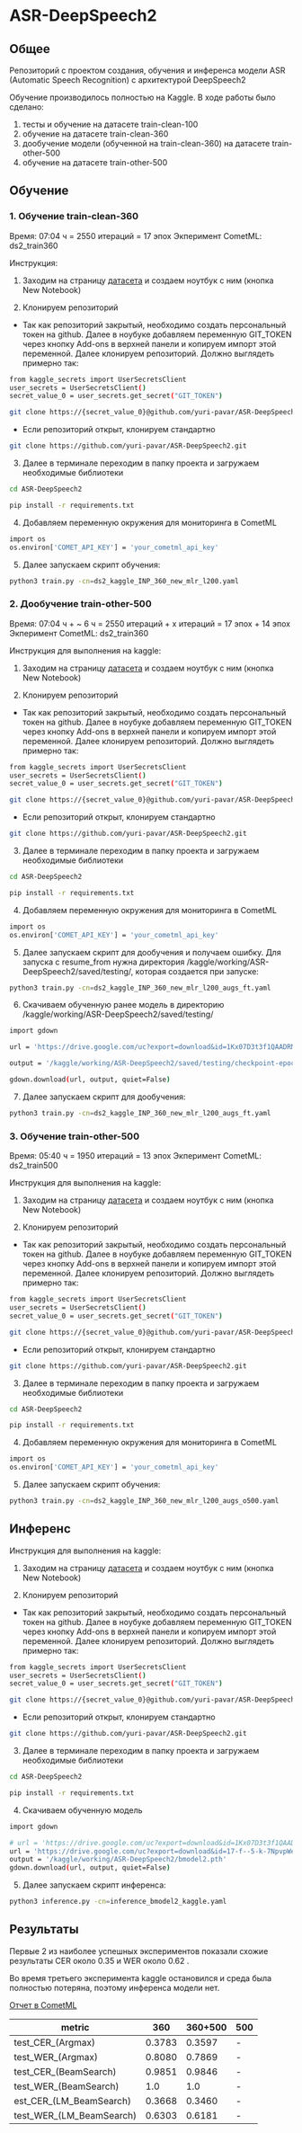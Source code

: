# ASR-DeepSpeech2

## Общее

Репозиторий с проектом создания, обучения и инференса модели ASR (Automatic Speech Recognition) с архитектурой DeepSpeech2

Обучение производилось полностью на Kaggle. В ходе работы было сделано:
1. тесты и обучение на датасете train-clean-100
2. обучение на датасете train-clean-360
3. дообучение модели (обученной на train-clean-360) на датасете train-other-500
4. обучение на датасете train-other-500

## Обучение

### 1. Обучение train-clean-360

Время: 07:04 ч = 2550 итераций = 17 эпох
Экперимент CometML: ds2_train360


Инструкция:

1. Заходим на страницу [датасета](https://www.kaggle.com/datasets/a24998667/librispeech) и создаем ноутбук с ним (кнопка New Notebook)

2. Клонируем репозиторий

- Так как репозиторий закрытый, необходимо создать персональный токен на github. Далее в ноубуке добавляем переменную GIT_TOKEN через кнопку Add-ons в верхней панели и копируем импорт этой переменной. Далее клонируем репозиторий. Должно выглядеть примерно так:

```bash
from kaggle_secrets import UserSecretsClient
user_secrets = UserSecretsClient()
secret_value_0 = user_secrets.get_secret("GIT_TOKEN")

git clone https://{secret_value_0}@github.com/yuri-pavar/ASR-DeepSpeech2.git
```

- Если репозиторий открыт, клонируем стандартно

```bash
git clone https://github.com/yuri-pavar/ASR-DeepSpeech2.git
```

3. Далее в терминале переходим в папку проекта и загружаем необходимые библиотеки

```bash
cd ASR-DeepSpeech2

pip install -r requirements.txt
```

4. Добавляем переменную окружения для мониторинга в CometML
```bash
import os
os.environ['COMET_API_KEY'] = 'your_cometml_api_key'
```

5. Далее запускаем скрипт обучения:
```bash
python3 train.py -cn=ds2_kaggle_INP_360_new_mlr_l200.yaml
```

### 2. Дообучение train-other-500

Время: 07:04 ч + ~ 6 ч = 2550 итераций  + х итераций = 17 эпох + 14 эпох
Экперимент CometML: ds2_train360

Инструкция для выполнения на kaggle:

1. Заходим на страницу [датасета](https://www.kaggle.com/datasets/a24998667/librispeech) и создаем ноутбук с ним (кнопка New Notebook)

2. Клонируем репозиторий

- Так как репозиторий закрытый, необходимо создать персональный токен на github. Далее в ноубуке добавляем переменную GIT_TOKEN через кнопку Add-ons в верхней панели и копируем импорт этой переменной. Далее клонируем репозиторий. Должно выглядеть примерно так:

```bash
from kaggle_secrets import UserSecretsClient
user_secrets = UserSecretsClient()
secret_value_0 = user_secrets.get_secret("GIT_TOKEN")

git clone https://{secret_value_0}@github.com/yuri-pavar/ASR-DeepSpeech2.git
```

- Если репозиторий открыт, клонируем стандартно

```bash
git clone https://github.com/yuri-pavar/ASR-DeepSpeech2.git
```

3. Далее в терминале переходим в папку проекта и загружаем необходимые библиотеки

```bash
cd ASR-DeepSpeech2

pip install -r requirements.txt
```

4. Добавляем переменную окружения для мониторинга в CometML
```bash
import os
os.environ['COMET_API_KEY'] = 'your_cometml_api_key'
```

5. Далее запускаем скрипт для дообучения и получаем ошибку. Для запуска с resume_from нужна директория /kaggle/working/ASR-DeepSpeech2/saved/testing/, которая создается при запуске:
```bash
python3 train.py -cn=ds2_kaggle_INP_360_new_mlr_l200_augs_ft.yaml
```

6. Скачиваем обученную ранее модель в директорию /kaggle/working/ASR-DeepSpeech2/saved/testing/
```bash
import gdown

url = 'https://drive.google.com/uc?export=download&id=1Kx07D3t3f1QAADRMwQMmNHeTsmsTmNiK'

output = '/kaggle/working/ASR-DeepSpeech2/saved/testing/checkpoint-epoch18.pth'

gdown.download(url, output, quiet=False)
```

7. Далее запускаем скрипт для дообучения:
```bash
python3 train.py -cn=ds2_kaggle_INP_360_new_mlr_l200_augs_ft.yaml
```

### 3. Обучение train-other-500

Время: 05:40 ч = 1950 итераций = 13 эпох
Экперимент CometML: ds2_train500


Инструкция для выполнения на kaggle:

1. Заходим на страницу [датасета](https://www.kaggle.com/datasets/a24998667/librispeech) и создаем ноутбук с ним (кнопка New Notebook)

2. Клонируем репозиторий

- Так как репозиторий закрытый, необходимо создать персональный токен на github. Далее в ноубуке добавляем переменную GIT_TOKEN через кнопку Add-ons в верхней панели и копируем импорт этой переменной. Далее клонируем репозиторий. Должно выглядеть примерно так:

```bash
from kaggle_secrets import UserSecretsClient
user_secrets = UserSecretsClient()
secret_value_0 = user_secrets.get_secret("GIT_TOKEN")

git clone https://{secret_value_0}@github.com/yuri-pavar/ASR-DeepSpeech2.git
```

- Если репозиторий открыт, клонируем стандартно

```bash
git clone https://github.com/yuri-pavar/ASR-DeepSpeech2.git
```

3. Далее в терминале переходим в папку проекта и загружаем необходимые библиотеки

```bash
cd ASR-DeepSpeech2

pip install -r requirements.txt
```

4. Добавляем переменную окружения для мониторинга в CometML
```bash
import os
os.environ['COMET_API_KEY'] = 'your_cometml_api_key'
```

5. Далее запускаем скрипт обучения:
```bash
python3 train.py -cn=ds2_kaggle_INP_360_new_mlr_l200_augs_o500.yaml
```

## Инференс

Инструкция для выполнения на kaggle:

1. Заходим на страницу [датасета](https://www.kaggle.com/datasets/a24998667/librispeech) и создаем ноутбук с ним (кнопка New Notebook)

2. Клонируем репозиторий

- Так как репозиторий закрытый, необходимо создать персональный токен на github. Далее в ноубуке добавляем переменную GIT_TOKEN через кнопку Add-ons в верхней панели и копируем импорт этой переменной. Далее клонируем репозиторий. Должно выглядеть примерно так:

```bash
from kaggle_secrets import UserSecretsClient
user_secrets = UserSecretsClient()
secret_value_0 = user_secrets.get_secret("GIT_TOKEN")

git clone https://{secret_value_0}@github.com/yuri-pavar/ASR-DeepSpeech2.git
```

- Если репозиторий открыт, клонируем стандартно

```bash
git clone https://github.com/yuri-pavar/ASR-DeepSpeech2.git
```

3. Далее в терминале переходим в папку проекта и загружаем необходимые библиотеки

```bash
cd ASR-DeepSpeech2

pip install -r requirements.txt
```

4. Скачиваем обученную модель
```bash
import gdown

# url = 'https://drive.google.com/uc?export=download&id=1Kx07D3t3f1QAADRMwQMmNHeTsmsTmNiK' #model2
url = 'https://drive.google.com/uc?export=download&id=17-f--5-k-7NpvpWepVQ2N8S1bXdvNUtu' #model3
output = '/kaggle/working/ASR-DeepSpeech2/bmodel2.pth'
gdown.download(url, output, quiet=False)
```

5. Далее запускаем скрипт инференса:
```bash
python3 inference.py -cn=inference_bmodel2_kaggle.yaml
```

## Результаты

Первые 2 из наиболее успешных экспериментов показали схожие результаты CER около 0.35 и WER около 0.62 .

Во время третьего эксперимента kaggle остановился и среда была полностью потеряна, поэтому инференса модели нет.

[Отчет в CometML](https://www.comet.com/yuripavar/pytorch-template-asr-example/view/new/panels)

| metric                   | 360    | 360+500 | 500    |
|--------------------------|--------|---------|--------|
| test_CER_(Argmax)        | 0.3783 | 0.3597  |   -    |
| test_WER_(Argmax)        | 0.8080 | 0.7869  |   -    |
| test_CER_(BeamSearch)    | 0.9851 | 0.9846  |   -    |
| test_WER_(BeamSearch)    | 1.0    | 1.0     |   -    |
| est_CER_(LM_BeamSearch)  | 0.3668 | 0.3460  |   -    |
| test_WER_(LM_BeamSearch) | 0.6303 | 0.6181  |   -    |